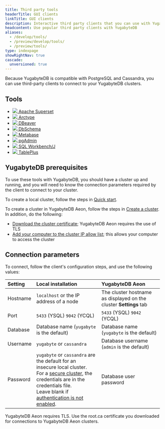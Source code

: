 ```yaml
---
title: Third party tools
headerTitle: GUI clients
linkTitle: GUI clients
description: Interactive third party clients that you can use with YugabyteDB.
headcontent: Use popular third party clients with YugabyteDB
aliases:
  - /develop/tools/
  - /preview/develop/tools/
  - /preview/tools/
type: indexpage
showRightNav: true
cascade:
  unversioned: true
---
```


Because YugabyteDB is compatible with PostgreSQL and Cassandra, you can use third-party clients to connect to your YugabyteDB clusters.

## Tools

<ul class="nav yb-pills">

  <li>
    <a href="superset/">
      <img src="/images/develop/tools/superset/superset-icon.png">
      Apache Superset
    </a>
  </li>

  <li>
    <a href="arctype/">
      <img src="/images/develop/tools/arctype/arctype-icon.png">
      Arctype
    </a>
  </li>

  <li>
    <a href="dbeaver-ysql/">
      <img src="/images/develop/tools/dbeaver-icon.png">
      DBeaver
    </a>
  </li>

  <li>
    <a href="dbschema/">
      <img src="/images/develop/tools/dbschema/dbschema-icon.png">
      DbSchema
    </a>
  </li>

  <li>
    <a href="metabase/">
      <img src="/images/section_icons/develop/ecosystem/metabase.png">
      Metabase
    </a>
  </li>

  <li>
    <a href="pgadmin/">
      <img src="/images/develop/tools/pgadmin-icon.png">
      pgAdmin
    </a>
  </li>

  <li>
    <a href="sql-workbench/">
      <img src="/images/develop/tools/sql-workbench.png">
      SQL Workbench/J
    </a>
  </li>

  <li>
    <a href="tableplus/">
      <img src="/images/section_icons/develop/tools/tableplus.png">
      TablePlus
    </a>
  </li>

</ul>

## YugabyteDB prerequisites

To use these tools with YugabyteDB, you should have a cluster up and running, and you will need to know the connection parameters required by the client to connect to your cluster.

To create a local cluster, follow the steps in [Quick start](/preview/quick-start/macos/).

To create a cluster in YugabyteDB Aeon, follow the steps in [Create a cluster](/preview/yugabyte-cloud/cloud-quickstart/). In addition, do the following:

- [Download the cluster certificate](/preview/yugabyte-cloud/cloud-secure-clusters/cloud-authentication/#download-your-cluster-certificate); YugabyteDB Aeon requires the use of TLS
- [Add your computer to the cluster IP allow list](/preview/yugabyte-cloud/cloud-secure-clusters/add-connections/); this allows your computer to access the cluster

## Connection parameters

To connect, follow the client's configuration steps, and use the following values:

| Setting | Local installation | YugabyteDB Aeon |
| :--- | :--- | :--- |
| Hostname | `localhost` or the IP address of a node | The cluster hostname as displayed on the cluster **Settings** tab |
| Port | `5433` (YSQL) `9042` (YCQL) | `5433` (YSQL) `9042` (YCQL) |
| Database | Database name (`yugabyte` is the default) | Database name (`yugabyte` is the default) |
| Username | `yugabyte` or `cassandra` | Database username (`admin` is the default) |
| Password | `yugabyte` or `cassandra` are the default for an insecure local cluster.<br>For a [secure cluster](../../reference/configuration/yugabyted/#secure-universes), the credentials are in the credentials file.<br>Leave blank if [authentication is not enabled](../../secure/enable-authentication/). | Database user password |

YugabyteDB Aeon requires TLS. Use the root.ca certificate you downloaded for connections to YugabyteDB Aeon clusters.
